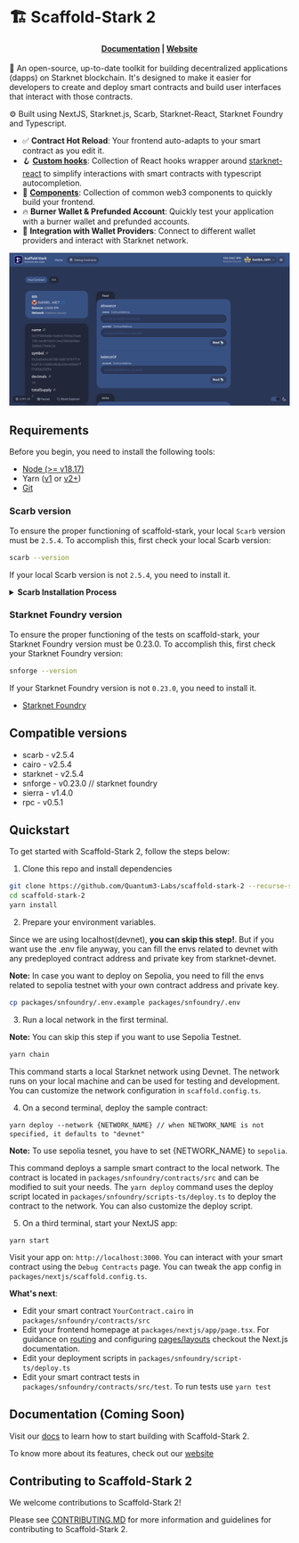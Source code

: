 # 🏗 Scaffold-Stark 2

<h4 align="center">
  <a href="">Documentation</a> |
  <a href="">Website</a>
</h4>

🧪 An open-source, up-to-date toolkit for building decentralized applications (dapps) on Starknet blockchain. It's designed to make it easier for developers to create and deploy smart contracts and build user interfaces that interact with those contracts.

⚙️ Built using NextJS, Starknet.js, Scarb, Starknet-React, Starknet Foundry and Typescript.

- ✅ **Contract Hot Reload**: Your frontend auto-adapts to your smart contract as you edit it.
- 🪝 **[Custom hooks]()**: Collection of React hooks wrapper around [starknet-react](https://starknet-react.com/) to simplify interactions with smart contracts with typescript autocompletion.
- 🧱 [**Components**](): Collection of common web3 components to quickly build your frontend.
- 🔥 **Burner Wallet & Prefunded Account**: Quickly test your application with a burner wallet and prefunded accounts.
- 🔐 **Integration with Wallet Providers**: Connect to different wallet providers and interact with Starknet network.

![Debug Contracts tab](./assests/debug-contracts.png)

## Requirements

Before you begin, you need to install the following tools:

- [Node (>= v18.17)](https://nodejs.org/en/download/)
- Yarn ([v1](https://classic.yarnpkg.com/en/docs/install/) or [v2+](https://yarnpkg.com/getting-started/install))
- [Git](https://git-scm.com/downloads)

### Scarb version

To ensure the proper functioning of scaffold-stark, your local `Scarb` version must be `2.5.4`. To accomplish this, first check your local Scarb version:

```sh
scarb --version
```

If your local Scarb version is not `2.5.4`, you need to install it.

<details>
<summary><b>Scarb Installation Process</b></summary>

To install Scarb, please refer to the [installation instructions](https://docs.swmansion.com/scarb/download).
We strongly recommend that you install
Scarb via [asdf](https://docs.swmansion.com/scarb/download.html#install-via-asdf), a CLI tool that can manage
multiple language runtime versions on a per-project basis.
This will ensure that the version of Scarb you use to work on a project always matches the one defined in the
project settings, avoiding problems related to version mismatches.

Please refer to the [asdf documentation](https://asdf-vm.com/guide/getting-started.html) to install all
prerequisites.

Once you have `asdf` installed locally, you can download Scarb plugin with the following command:

```bash
asdf plugin add scarb
```

This will allow you to download specific versions. You can choose the same version as the Dojo's Cairo version, for example, 2.5.4, with the following command:

```bash
asdf install scarb 2.5.4
```

and set a global version:

```bash
asdf global scarb 2.5.4
```

Otherwise, you can simply run the following command in your terminal, and follow the onscreen instructions. This
will install the version `2.5.4` of Scarb.

```bash
curl --proto '=https' --tlsv1.2 -sSf https://docs.swmansion.com/scarb/install.sh | sh -s -- -v 2.5.4
```

</details>

### Starknet Foundry version

To ensure the proper functioning of the tests on scaffold-stark, your Starknet Foundry version must be 0.23.0. To accomplish this, first check your Starknet Foundry version:

```sh
snforge --version
```

If your Starknet Foundry version is not `0.23.0`, you need to install it.

- [Starknet Foundry](https://foundry-rs.github.io/starknet-foundry/getting-started/installation.html)

## Compatible versions

- scarb - v2.5.4
- cairo - v2.5.4
- starknet - v2.5.4
- snforge - v0.23.0 // starknet foundry
- sierra - v1.4.0
- rpc - v0.5.1

## Quickstart

To get started with Scaffold-Stark 2, follow the steps below:

1. Clone this repo and install dependencies

```bash
git clone https://github.com/Quantum3-Labs/scaffold-stark-2 --recurse-submodules
cd scaffold-stark-2
yarn install
```

2. Prepare your environment variables.

Since we are using localhost(devnet), **you can skip this step!**. But if you want use the .env file anyway, you can fill the envs related to devnet with any predeployed contract address and private key from starknet-devnet.

**Note:** In case you want to deploy on Sepolia, you need to fill the envs related to sepolia testnet with your own contract address and private key.

```bash
cp packages/snfoundry/.env.example packages/snfoundry/.env
```

3. Run a local network in the first terminal.

**Note:** You can skip this step if you want to use Sepolia Testnet.

```bash
yarn chain
```

This command starts a local Starknet network using Devnet. The network runs on your local machine and can be used for testing and development. You can customize the network configuration in `scaffold.config.ts`.

4. On a second terminal, deploy the sample contract:

```
yarn deploy --network {NETWORK_NAME} // when NETWORK_NAME is not specified, it defaults to "devnet"
```

**Note:** To use sepolia tesnet, you have to set {NETWORK_NAME} to `sepolia`.

This command deploys a sample smart contract to the local network. The contract is located in `packages/snfoundry/contracts/src` and can be modified to suit your needs. The `yarn deploy` command uses the deploy script located in `packages/snfoundry/scripts-ts/deploy.ts` to deploy the contract to the network. You can also customize the deploy script.

5. On a third terminal, start your NextJS app:

```
yarn start
```

Visit your app on: `http://localhost:3000`. You can interact with your smart contract using the `Debug Contracts` page. You can tweak the app config in `packages/nextjs/scaffold.config.ts`.

**What's next**:

- Edit your smart contract `YourContract.cairo` in `packages/snfoundry/contracts/src`
- Edit your frontend homepage at `packages/nextjs/app/page.tsx`. For guidance on [routing](https://nextjs.org/docs/app/building-your-application/routing/defining-routes) and configuring [pages/layouts](https://nextjs.org/docs/app/building-your-application/routing/pages-and-layouts) checkout the Next.js documentation.
- Edit your deployment scripts in `packages/snfoundry/script-ts/deploy.ts`
- Edit your smart contract tests in `packages/snfoundry/contracts/src/test`. To run tests use `yarn test`

## Documentation (Coming Soon)

Visit our [docs](https://www.docs.scaffoldstark.com/) to learn how to start building with Scaffold-Stark 2.

To know more about its features, check out our [website](https://scaffoldstark.com)

## Contributing to Scaffold-Stark 2

We welcome contributions to Scaffold-Stark 2!

Please see [CONTRIBUTING.MD](https://github.com/Quantum3-Labs/scaffold-stark-2/blob/main/CONTRIBUTING.md) for more information and guidelines for contributing to Scaffold-Stark 2.
